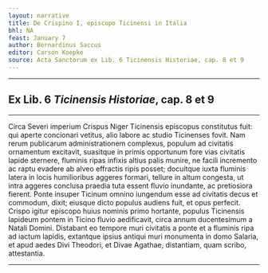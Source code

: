 ```yaml
---
layout: narrative
title: De Crispino I, episcopo Ticinensi in Italia
bhl: NA
feast: January 7
author: Bernardinus Saccus
editor: Carson Koepke
source: Acta Sanctorum ex Lib. 6 Ticinensis Historiae, cap. 8 et 9
---
```


---
 
## Ex Lib. 6 *Ticinensis Historiae*, cap. 8 et 9

---

Circa Severi imperium Crispus Niger Ticinensis episcopus constitutus fuit: qui aperte concionari vetitus, alio labore ac studio Ticinenses fovit. Nam rerum publicarum administrationem complexus, populum ad civitatis ornamentum excitavit, suasitque in primis opportunum fore vias civitatis lapide sternere, fluminis ripas infixis altius palis munire, ne facili incremento ac raptu evadere ab alveo effractis ripis posset; docuitque iuxta fluminis latera in locis humilioribus aggeres formari, tellure in altum congesta, ut intra aggeres conclusa praedia tuta essent fluvio inundante, ac pretiosiora fierent. Ponte insuper Ticinum omnino iungendum esse ad civitatis decus et commodum, dixit; eiusque dicto populus audiens fuit, et opus perfecit. Crispo igitur episcopo huius nominis primo hortante, populus Ticinensis lapideum pontem in Ticino fluvio aedificavit, circa annum ducentesimum a Natali Domini. Distabant eo tempore muri civitatis a ponte et a fluminis ripa ad iactum lapidis, extantque ipsius antiqui muri monumenta in domo Salaria, et apud aedes Divi Theodori, et Divae Agathae, distantiam, quam scribo, attestantia.

---
